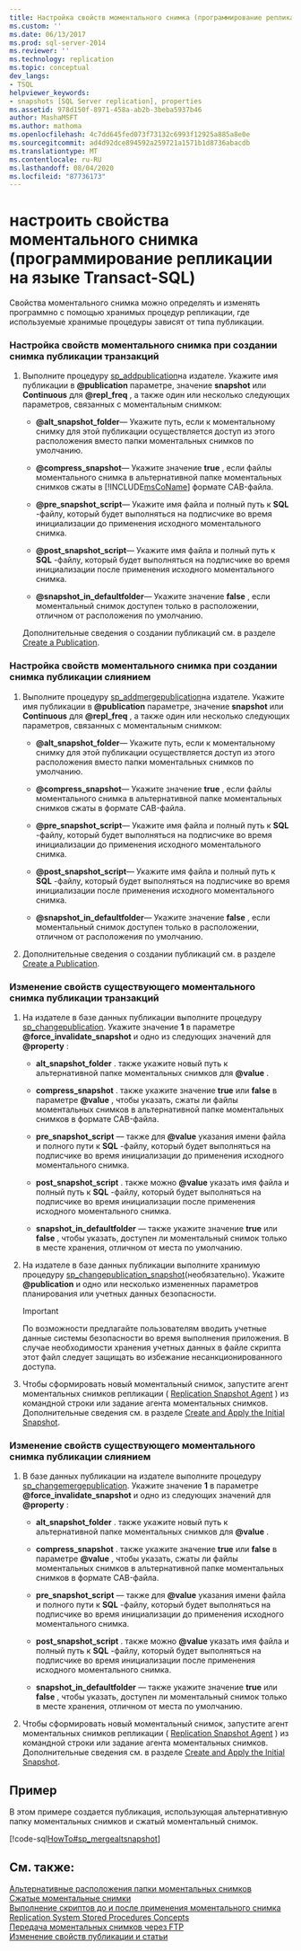 ```yaml
---
title: Настройка свойств моментального снимка (программирование репликации на языке Transact-SQL) | Документация Майкрософт
ms.custom: ''
ms.date: 06/13/2017
ms.prod: sql-server-2014
ms.reviewer: ''
ms.technology: replication
ms.topic: conceptual
dev_langs:
- TSQL
helpviewer_keywords:
- snapshots [SQL Server replication], properties
ms.assetid: 978d150f-8971-458a-ab2b-3beba5937b46
author: MashaMSFT
ms.author: mathoma
ms.openlocfilehash: 4c7dd645fed073f73132c6993f12925a885a8e0e
ms.sourcegitcommit: ad4d92dce894592a259721a1571b1d8736abacdb
ms.translationtype: MT
ms.contentlocale: ru-RU
ms.lasthandoff: 08/04/2020
ms.locfileid: "87736173"
---
```

# <a name="configure-snapshot-properties-replication-transact-sql-programming"></a>настроить свойства моментального снимка (программирование репликации на языке Transact-SQL)
  Свойства моментального снимка можно определять и изменять программно с помощью хранимых процедур репликации, где используемые хранимые процедуры зависят от типа публикации.  
  
### <a name="to-configure-snapshot-properties-when-creating-a-snapshot-or-transactional-publication"></a>Настройка свойств моментального снимка при создании снимка публикации транзакций  
  
1.  Выполните процедуру [sp_addpublication](/sql/relational-databases/system-stored-procedures/sp-addpublication-transact-sql)на издателе. Укажите имя публикации в **@publication** параметре, значение **snapshot** или **Continuous** для **@repl_freq** , а также один или несколько следующих параметров, связанных с моментальным снимком:  
  
    -   **@alt_snapshot_folder**— Укажите путь, если к моментальному снимку для этой публикации осуществляется доступ из этого расположения вместо папки моментальных снимков по умолчанию.  
  
    -   **@compress_snapshot**— Укажите значение **true** , если файлы моментального снимка в альтернативной папке моментальных снимков сжаты в [!INCLUDE[msCoName](../../../includes/msconame-md.md)] формате CAB-файла.  
  
    -   **@pre_snapshot_script**— Укажите имя файла и полный путь к **SQL** -файлу, который будет выполняться на подписчике во время инициализации до применения исходного моментального снимка.  
  
    -   **@post_snapshot_script**— Укажите имя файла и полный путь к **SQL** -файлу, который будет выполняться на подписчике во время инициализации после применения исходного моментального снимка.  
  
    -   **@snapshot_in_defaultfolder**— Укажите значение **false** , если моментальный снимок доступен только в расположении, отличном от расположения по умолчанию.  
  
     Дополнительные сведения о создании публикаций см. в разделе [Create a Publication](create-a-publication.md).  
  
### <a name="to-configure-snapshot-properties-when-creating-a-merge-publication"></a>Настройка свойств моментального снимка при создании снимка публикации слиянием  
  
1.  Выполните процедуру [sp_addmergepublication](/sql/relational-databases/system-stored-procedures/sp-addmergepublication-transact-sql)на издателе. Укажите имя публикации в **@publication** параметре, значение **snapshot** или **Continuous** для **@repl_freq** , а также один или несколько следующих параметров, связанных с моментальным снимком:  
  
    -   **@alt_snapshot_folder**— Укажите путь, если к моментальному снимку для этой публикации осуществляется доступ из этого расположения вместо папки моментальных снимков по умолчанию.  
  
    -   **@compress_snapshot**— Укажите значение **true** , если файлы моментального снимка в альтернативной папке моментальных снимков сжаты в формате CAB-файла.  
  
    -   **@pre_snapshot_script**— Укажите имя файла и полный путь к **SQL** -файлу, который будет выполняться на подписчике во время инициализации до применения исходного моментального снимка.  
  
    -   **@post_snapshot_script**— Укажите имя файла и полный путь к **SQL** -файлу, который будет выполняться на подписчике во время инициализации после применения исходного моментального снимка.  
  
    -   **@snapshot_in_defaultfolder**— Укажите значение **false** , если моментальный снимок доступен только в расположении, отличном от расположения по умолчанию.  
  
2.  Дополнительные сведения о создании публикаций см. в разделе [Create a Publication](create-a-publication.md).  
  
### <a name="to-modify-snapshot-properties-of-an-existing-snapshot-or-transactional-publication"></a>Изменение свойств существующего моментального снимка публикации транзакций  
  
1.  На издателе в базе данных публикации выполните процедуру [sp_changepublication](/sql/relational-databases/system-stored-procedures/sp-changepublication-transact-sql). Укажите значение **1** в параметре **@force_invalidate_snapshot** и одно из следующих значений для **@property** :  
  
    -   **alt_snapshot_folder** . также укажите новый путь к альтернативной папке моментальных снимков для **@value** .  
  
    -   **compress_snapshot** . также укажите значение **true** или **false** в параметре **@value** , чтобы указать, сжаты ли файлы моментальных снимков в альтернативной папке моментальных снимков в формате CAB-файла.  
  
    -   **pre_snapshot_script** — также для **@value** указания имени файла и полного пути к **SQL** -файлу, который будет выполняться на подписчике во время инициализации до применения исходного моментального снимка.  
  
    -   **post_snapshot_script** . также можно **@value** указать имя файла и полный путь к **SQL** -файлу, который будет выполняться на подписчике во время инициализации после применения исходного моментального снимка.  
  
    -   **snapshot_in_defaultfolder** — также укажите значение **true** или **false** , чтобы указать, доступен ли моментальный снимок только в месте хранения, отличном от места по умолчанию.  
  
2.  На издателе в базе данных публикации выполните хранимую процедуру [sp_changepublication_snapshot](/sql/relational-databases/system-stored-procedures/sp-changepublication-snapshot-transact-sql)(необязательно). Укажите **@publication** и одно или несколько измененных параметров планирования или учетных данных безопасности.  
  
    > [!IMPORTANT]  
    >  По возможности предлагайте пользователям вводить учетные данные системы безопасности во время выполнения приложения. В случае необходимости хранения учетных данных в файле скрипта этот файл следует защищать во избежание несанкционированного доступа.  
  
3.  Чтобы сформировать новый моментальный снимок, запустите агент моментальных снимков репликации ( [Replication Snapshot Agent](../agents/replication-snapshot-agent.md) ) из командной строки или задание агента моментальных снимков. Дополнительные сведения см. в разделе [Create and Apply the Initial Snapshot](../create-and-apply-the-initial-snapshot.md).  
  
### <a name="to-modify-snapshot-properties-of-an-existing-merge-publication"></a>Изменение свойств существующего моментального снимка публикации слиянием  
  
1.  В базе данных публикации на издателе выполните процедуру [sp_changemergepublication](/sql/relational-databases/system-stored-procedures/sp-changemergepublication-transact-sql). Укажите значение **1** в параметре **@force_invalidate_snapshot** и одно из следующих значений для **@property** :  
  
    -   **alt_snapshot_folder** . также укажите новый путь к альтернативной папке моментальных снимков для **@value** .  
  
    -   **compress_snapshot** . также укажите значение **true** или **false** в параметре **@value** , чтобы указать, сжаты ли файлы моментальных снимков в альтернативной папке моментальных снимков в формате CAB-файла.  
  
    -   **pre_snapshot_script** — также для **@value** указания имени файла и полного пути к **SQL** -файлу, который будет выполняться на подписчике во время инициализации до применения исходного моментального снимка.  
  
    -   **post_snapshot_script** . также можно **@value** указать имя файла и полный путь к **SQL** -файлу, который будет выполняться на подписчике во время инициализации после применения исходного моментального снимка.  
  
    -   **snapshot_in_defaultfolder** — также укажите значение **true** или **false** , чтобы указать, доступен ли моментальный снимок только в месте хранения, отличном от места по умолчанию.  
  
2.  Чтобы сформировать новый моментальный снимок, запустите агент моментальных снимков репликации ( [Replication Snapshot Agent](../agents/replication-snapshot-agent.md) ) из командной строки или задание агента моментальных снимков. Дополнительные сведения см. в разделе [Create and Apply the Initial Snapshot](../create-and-apply-the-initial-snapshot.md).  
  
## <a name="example"></a>Пример  
 В этом примере создается публикация, использующая альтернативную папку моментальных снимков и сжатый моментальный снимок.  
  
 [!code-sql[HowTo#sp_mergealtsnapshot](../../../snippets/tsql/SQL15/replication/howto/tsql/createmergepubaltsnapshot.sql#sp_mergealtsnapshot)]  
  
## <a name="see-also"></a>См. также:  
 [Альтернативные расположения папки моментальных снимков](../alternate-snapshot-folder-locations.md)   
 [Сжатые моментальные снимки](../compressed-snapshots.md)   
 [Выполнение скриптов до и после применения моментального снимка](../snapshot-options.md#execute-scripts-before-and-after-snapshot-is-applied)   
 [Replication System Stored Procedures Concepts](../concepts/replication-system-stored-procedures-concepts.md)   
 [Передача моментальных снимков через FTP](../transfer-snapshots-through-ftp.md)   
 [Изменение свойств публикации и статьи](change-publication-and-article-properties.md)  
  
  
